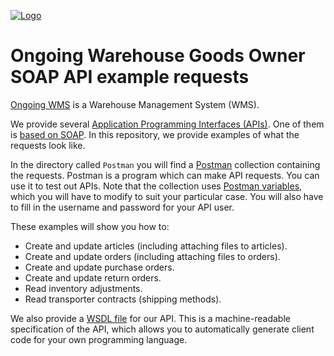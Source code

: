 <a href="https://www.ongoingwarehouse.com">![Logo](https://ongoingwarehouse.com/images/ongoing_logo_10k_blue.png)</a>
# Ongoing Warehouse Goods Owner SOAP API example requests
[Ongoing WMS](https://www.ongoingwarehouse.com/) is a Warehouse Management System (WMS).

We provide several [Application Programming Interfaces (APIs)](https://developer.ongoingwarehouse.com/). One of them is [based on SOAP](https://developer.ongoingwarehouse.com/). In this repository, we provide examples of what the requests look like.

In the directory called ``Postman`` you will find a [Postman](https://www.postman.com/) collection containing the requests. Postman is a program which can make API requests. You can use it to test out APIs. Note that the collection uses [Postman variables](https://learning.postman.com/docs/sending-requests/managing-environments/), which you will have to modify to suit your particular case. You will also have to fill in the username and password for your API user.

These examples will show you how to:
* Create and update articles (including attaching files to articles).
* Create and update orders (including attaching files to orders).
* Create and update purchase orders.
* Create and update return orders.
* Read inventory adjustments.
* Read transporter contracts (shipping methods).

We also provide a [WSDL file](https://developer.ongoingwarehouse.com/Basics) for our API. This is a machine-readable specification of the API, which allows you to automatically generate client code for your own programming language.